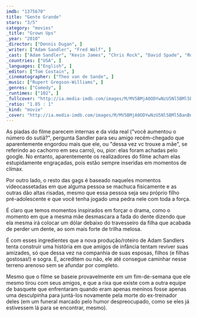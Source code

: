 ```yaml
---
imdb: "1375670"
title: "Gente Grande"
stars: "3/5"
category: "movies"
_title: "Grown Ups"
_year: "2010"
_director: ["Dennis Dugan", ]
_writer: ["Adam Sandler", "Fred Wolf", ]
_cast: ["Adam Sandler", "Kevin James", "Chris Rock", "David Spade", "Rob Schneider", "Salma Hayek", "Maria Bello", "Maya Rudolph", "Joyce Van Patten", ]
_countries: ["USA", ]
_languages: ["English", ]
_editor: ["Tom Costain", ]
_cinematographer: ["Theo van de Sande", ]
_music: ["Rupert Gregson-Williams", ]
_genres: ["Comedy", ]
_runtimes: ["102", ]
_fullcover: "http://ia.media-imdb.com/images/M/MV5BMjA0ODYwNzU5Nl5BMl5BanBnXkFtZTcwNTI1MTgxMw@@.jpg"
_ratio: "1.85 : 1"
_kind: "movie"
_cover: "http://ia.media-imdb.com/images/M/MV5BMjA0ODYwNzU5Nl5BMl5BanBnXkFtZTcwNTI1MTgxMw@@._V1._SX94_SY140_.jpg"
---
```

As piadas do filme parecem internas e da vida real ("você aumentou o número do sutiã?", pergunta Sandler para seu amigo recém-chegado que aparentemente engordou mais que ele, ou "dessa vez vc trouxe a mãe", se referindo ao cachorro em seu carro), ou, pior: elas foram achadas pelo google. No entanto, aparentemente os realizadores do filme acham elas estupidamente engraçadas, pois estão sempre inseridas em momentos de clímax.

Por outro lado, o resto das gags é baseado naqueles momentos videocassetadas em que alguma pessoa se machuca fisicamente e as outras dão altas risadas, mesmo que essa pessoa seja seu próprio filho pré-adolescente e que você tenha jogado uma pedra nele com toda a força.

É claro que temos momentos inspirados em forçar o drama, como o momento em que a mesma mãe desmascara a fada do dente dizendo que ela mesma irá colocar um dólar debaixo do travesseiro da filha que acabada de perder um dente, ao som mais forte de trilha melosa.

É com esses ingredientes que a nova produção/roteiro de Adam Sandlers tenta construir uma história em que amigos de infância tentam reviver suas amizades, só que dessa vez na companhia de suas esposas, filhos (e filhas gostosas!) e sogra. E, acreditem ou não, ele até consegue caminhar nesse terreno arenoso sem se afundar por completo.

Mesmo que o filme se baseie provavelmente em um fim-de-semana que ele mesmo tirou com seus amigos, e que a rixa que existe com a outra equipe de basquete que enfrentaram quando eram apenas meninos fosse apenas uma desculpinha para juntá-los novamente pela morte do ex-treinador deles (em um funeral marcado pelo humor despreocupado, como se eles já estivessem lá para se encontrar, mesmo).
